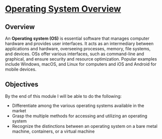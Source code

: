 #   [Operating System Overview](https://cloudyuga.guru/courses/mastering-linux/)

##  Overview
An <b>Operating system (OS)</b> is essential software that manages computer hardware and provides user interfaces. It acts as an intermediary between applications and hardware, overseeing processes, memory, file systems, and devices. OSs offer various interfaces, such as command-line and graphical, and ensure security and resource optimization. Popular examples include Windows, macOS, and Linux for computers and iOS and Android for mobile devices.


##  Objectives
By the end of this module I will be able to do the following:


+   Differentiate among the various operating systems available in the market
+   Grasp the multiple methods for accessing and utilizing an operating system
+   Recognize the distinctions between an operating system on a bare metal machine, containers, or a virtual machine